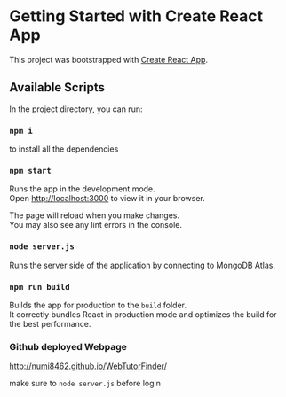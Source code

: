 # Getting Started with Create React App

This project was bootstrapped with [Create React App](https://github.com/facebook/create-react-app).

## Available Scripts

In the project directory, you can run:

### `npm i`

to install all the dependencies

### `npm start`

Runs the app in the development mode.\
Open [http://localhost:3000](http://localhost:3000) to view it in your browser.

The page will reload when you make changes.\
You may also see any lint errors in the console.

### `node server.js`

Runs the server side of the application by connecting to MongoDB Atlas.

### `npm run build`

Builds the app for production to the `build` folder.\
It correctly bundles React in production mode and optimizes the build for the best performance.

### Github deployed Webpage

http://numi8462.github.io/WebTutorFinder/

make sure to `node server.js` before login
